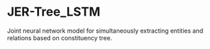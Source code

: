 # JER-Tree_LSTM
Joint neural network model for simultaneously extracting entities and relations based on constituency tree.
